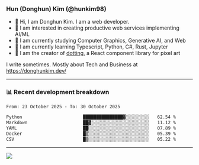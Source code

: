 ### Hun (Donghun) Kim (@hunkim98)

- 👋 Hi, I am Donghun Kim. I am a web developer. 
- 🤔 I am interested in creating productive web services implementing AI/ML
- 🔭 I am currently studying Computer Graphics, Generative AI, and Web 
- 🌱 I am currently learning Typescript, Python, C#, Rust, Jupyter
- 🎨 I am the creator of [dotting](https://github.com/hunkim98/dotting), a React component library for pixel art

I write sometimes. Mostly about Tech and Business at https://donghunkim.dev/

---
### 📊 Recent development breakdown
<!--START_SECTION:waka-->

```txt
From: 23 October 2025 - To: 30 October 2025

Python                       ███████████████▓░░░░░░░░░   62.54 %
Markdown                     ██▓░░░░░░░░░░░░░░░░░░░░░░   11.12 %
YAML                         ██░░░░░░░░░░░░░░░░░░░░░░░   07.89 %
Docker                       █▒░░░░░░░░░░░░░░░░░░░░░░░   05.39 %
CSV                          █▒░░░░░░░░░░░░░░░░░░░░░░░   05.22 %
```

<!--END_SECTION:waka-->
---

<!-- <div align='center'> -->
  <img align="center" src="https://github-readme-stats.vercel.app/api?username=hunkim98&theme=dark&show_icons=true"/>
<!-- </div> -->
<!--
**hunkim98/hunkim98** is a ✨ _special_ ✨ repository because its `README.md` (this file) appears on your GitHub profile.

Here are some ideas to get you started:

- 🔭 I’m currently working on ...
- 🌱 I’m currently learning ...
- 👯 I’m looking to collaborate on ...
- 🤔 I’m looking for help with ...
- 💬 Ask me about ...
- 📫 How to reach me: ...
- 😄 Pronouns: ...
- ⚡ Fun fact: ...
-->
